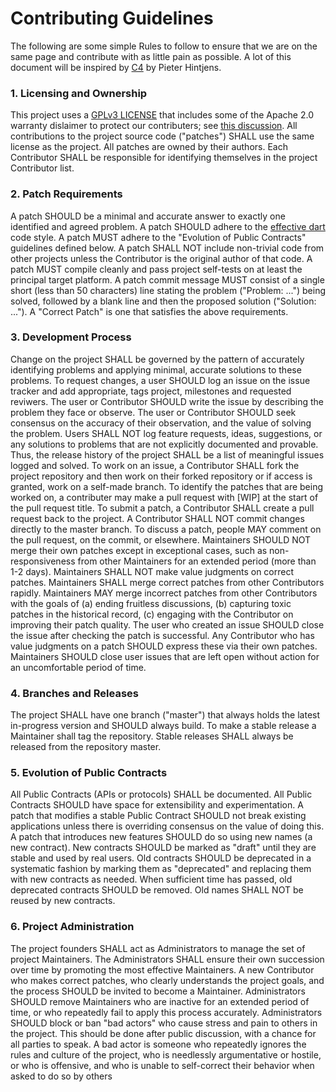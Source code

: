 # Contributing Guidelines

The following are some simple Rules to follow to ensure that we are on the same page and contribute with as little pain as possible. A lot of this document will be inspired by [C4](https://rfc.zeromq.org/spec/42/) by Pieter Hintjens.

### 1\. Licensing and Ownership

This project uses a [GPLv3 LICENSE](https://github.com/voteflux/voting_app/blob/master/LICENSE) that includes some of the Apache 2.0 warranty dislaimer to protect our contributers; see [this discussion](https://github.com/voteflux/voting_app/issues/7). All contributions to the project source code ("patches") SHALL use the same license as the project. All patches are owned by their authors. Each Contributor SHALL be responsible for identifying themselves in the project Contributor list.

### 2\. Patch Requirements

A patch SHOULD be a minimal and accurate answer to exactly one identified and agreed problem. A patch SHOULD adhere to the [effective dart](https://dart.dev/guides/language/effective-dart) code style. A patch MUST adhere to the "Evolution of Public Contracts" guidelines defined below. A patch SHALL NOT include non-trivial code from other projects unless the Contributor is the original author of that code. A patch MUST compile cleanly and pass project self-tests on at least the principal target platform. A patch commit message MUST consist of a single short (less than 50 characters) line stating the problem ("Problem: ...") being solved, followed by a blank line and then the proposed solution ("Solution: ..."). A "Correct Patch" is one that satisfies the above requirements.

### 3\. Development Process

Change on the project SHALL be governed by the pattern of accurately identifying problems and applying minimal, accurate solutions to these problems. To request changes, a user SHOULD log an issue on the issue tracker and add appropriate, tags project, milestones and requested reviwers. The user or Contributor SHOULD write the issue by describing the problem they face or observe. The user or Contributor SHOULD seek consensus on the accuracy of their observation, and the value of solving the problem. Users SHALL NOT log feature requests, ideas, suggestions, or any solutions to problems that are not explicitly documented and provable. Thus, the release history of the project SHALL be a list of meaningful issues logged and solved. To work on an issue, a Contributor SHALL fork the project repository and then work on their forked repository or if access is granted, work on a self-made branch. To identify the patches that are being worked on, a contributer may make a pull request with [WIP] at the start of the pull request title. To submit a patch, a Contributor SHALL create a pull request back to the project. A Contributor SHALL NOT commit changes directly to the master branch. To discuss a patch, people MAY comment on the pull request, on the commit, or elsewhere. Maintainers SHOULD NOT merge their own patches except in exceptional cases, such as non-responsiveness from other Maintainers for an extended period (more than 1-2 days). Maintainers SHALL NOT make value judgments on correct patches. Maintainers SHALL merge correct patches from other Contributors rapidly. Maintainers MAY merge incorrect patches from other Contributors with the goals of (a) ending fruitless discussions, (b) capturing toxic patches in the historical record, (c) engaging with the Contributor on improving their patch quality. The user who created an issue SHOULD close the issue after checking the patch is successful. Any Contributor who has value judgments on a patch SHOULD express these via their own patches. Maintainers SHOULD close user issues that are left open without action for an uncomfortable period of time.

### 4\. Branches and Releases

The project SHALL have one branch ("master") that always holds the latest in-progress version and SHOULD always build. To make a stable release a Maintainer shall tag the repository. Stable releases SHALL always be released from the repository master.

### 5\. Evolution of Public Contracts

All Public Contracts (APIs or protocols) SHALL be documented. All Public Contracts SHOULD have space for extensibility and experimentation. A patch that modifies a stable Public Contract SHOULD not break existing applications unless there is overriding consensus on the value of doing this. A patch that introduces new features SHOULD do so using new names (a new contract). New contracts SHOULD be marked as "draft" until they are stable and used by real users. Old contracts SHOULD be deprecated in a systematic fashion by marking them as "deprecated" and replacing them with new contracts as needed. When sufficient time has passed, old deprecated contracts SHOULD be removed. Old names SHALL NOT be reused by new contracts.

### 6\. Project Administration

The project founders SHALL act as Administrators to manage the set of project Maintainers. The Administrators SHALL ensure their own succession over time by promoting the most effective Maintainers. A new Contributor who makes correct patches, who clearly understands the project goals, and the process SHOULD be invited to become a Maintainer. Administrators SHOULD remove Maintainers who are inactive for an extended period of time, or who repeatedly fail to apply this process accurately. Administrators SHOULD block or ban "bad actors" who cause stress and pain to others in the project. This should be done after public discussion, with a chance for all parties to speak. A bad actor is someone who repeatedly ignores the rules and culture of the project, who is needlessly argumentative or hostile, or who is offensive, and who is unable to self-correct their behavior when asked to do so by others
